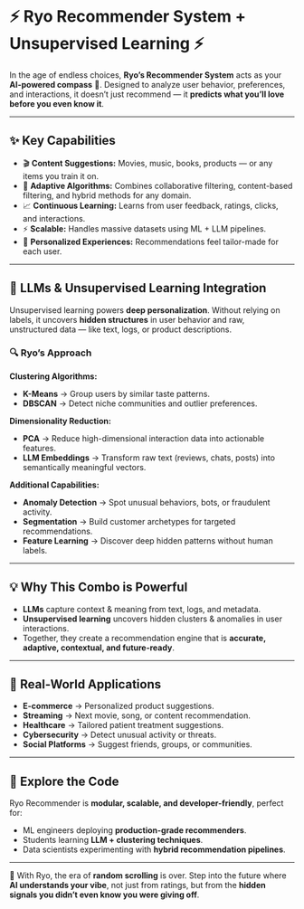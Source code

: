 # ⚡ Ryo Recommender System + Unsupervised Learning ⚡

In the age of endless choices, **Ryo’s Recommender System** acts as your **AI-powered compass** 🧭. Designed to analyze user behavior, preferences, and interactions, it doesn’t just recommend — it **predicts what you’ll love before you even know it**.

---

## ✨ Key Capabilities

- 🎬 **Content Suggestions:** Movies, music, books, products — or any items you train it on.  
- 🔄 **Adaptive Algorithms:** Combines collaborative filtering, content-based filtering, and hybrid methods for any domain.  
- 📈 **Continuous Learning:** Learns from user feedback, ratings, clicks, and interactions.  
- ⚡ **Scalable:** Handles massive datasets using ML + LLM pipelines.  
- 🤝 **Personalized Experiences:** Recommendations feel tailor-made for each user.  

---

## 🧠 LLMs & Unsupervised Learning Integration

Unsupervised learning powers **deep personalization**. Without relying on labels, it uncovers **hidden structures** in user behavior and raw, unstructured data — like text, logs, or product descriptions.

### 🔍 Ryo’s Approach

**Clustering Algorithms:**  
- **K-Means** → Group users by similar taste patterns.  
- **DBSCAN** → Detect niche communities and outlier preferences.  

**Dimensionality Reduction:**  
- **PCA** → Reduce high-dimensional interaction data into actionable features.  
- **LLM Embeddings** → Transform raw text (reviews, chats, posts) into semantically meaningful vectors.  

**Additional Capabilities:**  
- **Anomaly Detection** → Spot unusual behaviors, bots, or fraudulent activity.  
- **Segmentation** → Build customer archetypes for targeted recommendations.  
- **Feature Learning** → Discover deep hidden patterns without human labels.  

---

## 💡 Why This Combo is Powerful

- **LLMs** capture context & meaning from text, logs, and metadata.  
- **Unsupervised learning** uncovers hidden clusters & anomalies in user interactions.  
- Together, they create a recommendation engine that is **accurate, adaptive, contextual, and future-ready**.  

---

## 🔗 Real-World Applications

- **E-commerce** → Personalized product suggestions.  
- **Streaming** → Next movie, song, or content recommendation.  
- **Healthcare** → Tailored patient treatment suggestions.  
- **Cybersecurity** → Detect unusual activity or threats.  
- **Social Platforms** → Suggest friends, groups, or communities.  

---

## 📁 Explore the Code

Ryo Recommender is **modular, scalable, and developer-friendly**, perfect for:  

- ML engineers deploying **production-grade recommenders**.  
- Students learning **LLM + clustering techniques**.  
- Data scientists experimenting with **hybrid recommendation pipelines**.  

---

🚀 With Ryo, the era of **random scrolling** is over. Step into the future where **AI understands your vibe**, not just from ratings, but from the **hidden signals you didn’t even know you were giving off**.

